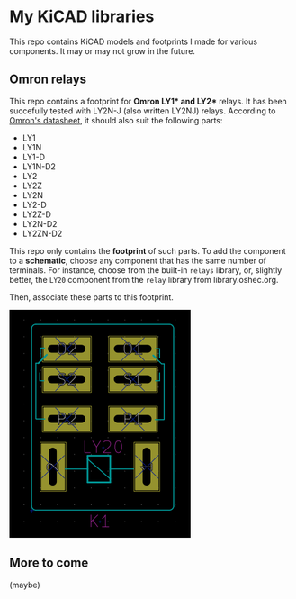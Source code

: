 # My KiCAD libraries

This repo contains KiCAD models and footprints I made for various components.
It may or may not grow in the future.

## Omron relays
This repo contains a footprint for __Omron LY1* and LY2*__ relays.
It has been succefully tested with LY2N-J (also written LY2NJ) relays.
According to [Omron's datasheet](https://www.fa.omron.com.cn/data_pdf/cat/ly_ds_e_4_7_csm54.pdf?id=949), it should also suit the following parts:

* LY1
* LY1N
* LY1-D
* LY1N-D2
* LY2
* LY2Z
* LY2N
* LY2-D
* LY2Z-D
* LY2N-D2
* LY2ZN-D2

This repo only contains the **footprint** of such parts. To add the component to a **schematic**, choose any component that has the same number of terminals. For instance, choose from the built-in `relays` library, or, slightly better, the `LY20` component from the `relay` library from library.oshec.org.

Then, associate these parts to this footprint.

![Screenshot of the Omron LY-2x footprint](images/omron-LY2.png)

## More to come
(maybe)